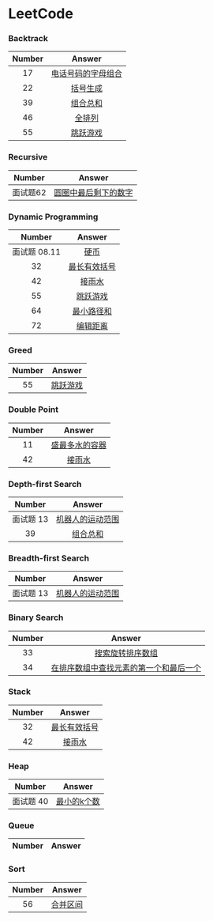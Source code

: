 # LeetCode
### Backtrack
  | Number | Answer |
  | :---: | :---: |
  | 17 | [电话号码的字母组合](https://github.com/BUhdh951018/LeetCode/tree/master/src/No17)|
  | 22 | [括号生成](https://github.com/BUhdh951018/LeetCode/tree/master/src/No22)|
  | 39 | [组合总和](https://github.com/BUhdh951018/LeetCode/tree/master/src/No39) |
  | 46 | [全排列](https://github.com/BUhdh951018/LeetCode/tree/master/src/No46) |
  | 55 | [跳跃游戏](https://github.com/BUhdh951018/LeetCode/tree/master/src/No55) |
### Recursive
  | Number | Answer |
  | :---: | :---: |
  | 面试题62 | [圆圈中最后剩下的数字](https://github.com/BUhdh951018/LeetCode/tree/master/src/Interview_62) |
### Dynamic Programming
| Number | Answer |
  | :---: | :---: |
  | 面试题 08.11 | [硬币](https://github.com/BUhdh951018/LeetCode/tree/master/src/Interview_08_11) |
  | 32 | [最长有效括号](https://github.com/BUhdh951018/LeetCode/tree/master/src/No32) |
  | 42 | [接雨水](https://github.com/BUhdh951018/LeetCode/tree/master/src/No42) |
  | 55 | [跳跃游戏](https://github.com/BUhdh951018/LeetCode/tree/master/src/No55) |
  | 64 | [最小路径和](https://github.com/BUhdh951018/LeetCode/tree/master/src/No64) |
  | 72 | [编辑距离](https://github.com/BUhdh951018/LeetCode/tree/master/src/No72) |
### Greed
| Number | Answer |
  | :---: | :---: |
  | 55 | [跳跃游戏](https://github.com/BUhdh951018/LeetCode/tree/master/src/No55) |
### Double Point
| Number | Answer |
  | :---: | :---: |
  | 11 | [盛最多水的容器](https://github.com/BUhdh951018/LeetCode/tree/master/src/No11)|
  | 42 | [接雨水](https://github.com/BUhdh951018/LeetCode/tree/master/src/No42) |
### Depth-first Search
| Number | Answer |
  | :---: | :---: |
  | 面试题 13 | [机器人的运动范围](https://github.com/BUhdh951018/LeetCode/tree/master/src/Interview_13) |
  | 39 | [组合总和](https://github.com/BUhdh951018/LeetCode/tree/master/src/No39) |
### Breadth-first Search
| Number | Answer |
  | :---: | :---: |
  | 面试题 13 | [机器人的运动范围](https://github.com/BUhdh951018/LeetCode/tree/master/src/Interview_13) |
### Binary Search
| Number | Answer |
  | :---: | :---: |
  | 33 | [搜索旋转排序数组](https://github.com/BUhdh951018/LeetCode/tree/master/src/No33) |
  | 34 | [在排序数组中查找元素的第一个和最后一个](https://github.com/BUhdh951018/LeetCode/tree/master/src/No34) |
### Stack
| Number | Answer |
  | :---: | :---: |
  | 32 | [最长有效括号](https://github.com/BUhdh951018/LeetCode/tree/master/src/No32) |
  | 42 | [接雨水](https://github.com/BUhdh951018/LeetCode/tree/master/src/No42) |
### Heap
| Number | Answer |
  | :---: | :---: |
  | 面试题 40 | [最小的k个数](https://github.com/BUhdh951018/LeetCode/tree/master/src/Interview_40) |
### Queue
| Number | Answer |
  | :---: | :---: |
### Sort
| Number | Answer |
  | :---: | :---: |
  | 56 | [合并区间](https://github.com/BUhdh951018/LeetCode/tree/master/src/No56) |

